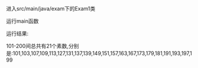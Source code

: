进入src/main/java/exam下的Exam1类

运行main函数

运行结果:

101-200间总共有21个素数,分别是:101,103,107,109,113,127,131,137,139,149,151,157,163,167,173,179,181,191,193,197,199